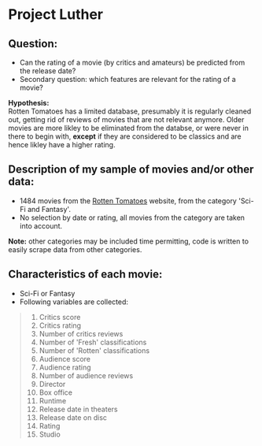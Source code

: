 # Project Luther


## Question:

* Can the rating of a movie (by critics and amateurs) be predicted from the release date?
* Secondary question: which features are relevant for the rating of a movie?

__Hypothesis:__  
Rotten Tomatoes has a limited database, presumably it is regularly cleaned out, getting rid of reviews of movies that are not relevant anymore. Older movies are more likley to be eliminated from the databse, or were never in there to begin with, __except__ if they are considered to be classics and are hence likley have a higher rating. 

## Description of my sample of movies and/or other data:

* 1484 movies from the [Rotten Tomatoes](https://www.rottentomatoes.com/browse/dvd-streaming-all?minTomato=0&maxTomato=100&services=amazon;hbo_go;itunes;netflix_iw;vudu;amazon_prime;fandango_now&genres=14&sortBy=release) website, from the category 'Sci-Fi and Fantasy'. 
* No selection by date or rating, all movies from the category are taken into account.

__Note:__ other categories may be included time permitting, code is written to easily scrape data from other categories.


## Characteristics of each movie:

* Sci-Fi or Fantasy
* Following variables are collected:
> 1. Critics score
> 2. Critics rating
> 3. Number of critics reviews
> 4. Number of 'Fresh' classifications
> 5. Number of 'Rotten' classifications
> 6. Audience score
> 7. Audience rating
> 8. Number of audience reviews
> 9. Director
> 10. Box office
> 11. Runtime
> 12. Release date in theaters
> 13. Release date on disc
> 14. Rating
> 15. Studio  

